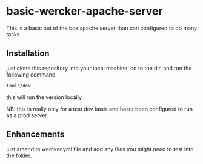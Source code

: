# basic-wercker-apache-server
This is a basic out of the box apache server than can configured to do many tasks

## Installation
just clone this repository into your local machine, cd to the dir, and run the following command

` tools/dev `

this will run the version locally.

NB: this is really only for a test dev basis and hasnt been configured to run as a prod server.

## Enhancements
just amend to wercker.yml file and add any files you might need to test into the folder.
